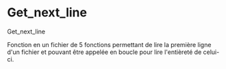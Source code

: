 # Get_next_line

Get_next_line

Fonction en un fichier de 5 fonctions permettant de lire la première ligne d'un fichier et pouvant être appelée en boucle
pour lire l'entièreté de celui-ci.
